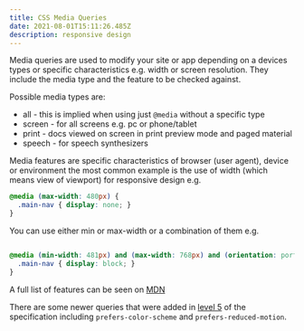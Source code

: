 ```yaml
---
title: CSS Media Queries
date: 2021-08-01T15:11:26.485Z
description: responsive design
---
```

Media queries are used to modify your site or app depending on a devices types or specific characteristics e.g. width or screen resolution. They include the media type and the feature to be checked against.

Possible media types are:

- all - this is implied when using just `@media` without a specific type
- screen - for all screens e.g. pc or phone/tablet
- print - docs viewed on screen in print preview mode and paged material
- speech - for speech synthesizers

Media features are specific characteristics of browser (user agent), device or environment the most common example is the use of width (which means view of viewport) for responsive design e.g.

```css
@media (max-width: 480px) {
  .main-nav { display: none; }
}
```

You can use either min or max-width or a combination of them e.g.

```css

@media (min-width: 481px) and (max-width: 768px) and (orientation: portrait){
  .main-nav { display: block; }
}
```

A full list of features can be seen on [MDN](https://developer.mozilla.org/en-US/docs/Web/CSS/@media#media_features)

There are some newer queries that were added in [level 5](https://drafts.csswg.org/mediaqueries-5/) of the specification including `prefers-color-scheme` and `prefers-reduced-motion`. 
